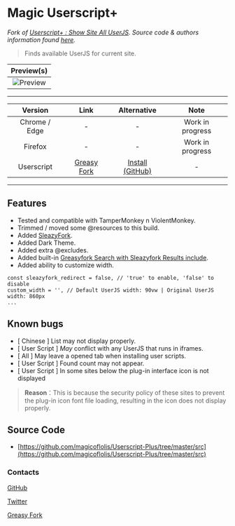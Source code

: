 # Magic Userscript+

*Fork of [Userscript+ : Show Site All UserJS](https://github.com/jae-jae/Userscript-Plus#userscript). Source code & authors information found [here](https://github.com/jae-jae/Userscript-Plus).*

> Finds available UserJS for current site.

| Preview(s) |
|:----------:|
![Preview](https://raw.githubusercontent.com/magicoflolis/Userscript-Plus/master/resources/preview.png)|

***

| Version | Link | Alternative | Note |
|:----------:|:----------:|:----------:|:----------:|
Chrome / Edge | - | - | Work in progress
Firefox | - | - | Work in progress
Userscript | [Greasy Fork](https://greasyfork.org/scripts/421603) | [Install (GitHub)](https://github.com/magicoflolis/Userscript-Plus/releases/latest/download/magic-userjs.user.js) | -

***

## Features

* Tested and compatible with TamperMonkey n ViolentMonkey.
* Trimmed / moved some @resources to this build.
* Added [SleazyFork](https://sleazyfork.org).
* Added Dark Theme.
* Added extra @excludes.
* Added built-in [Greasyfork Search with Sleazyfork Results include](https://greasyfork.org/scripts/23840).
* Added ability to customize width.

```JS
const sleazyfork_redirect = false, // 'true' to enable, 'false' to disable
custom_width = '', // Default UserJS width: 90vw | Original UserJS width: 860px
...
```

## Known bugs

* [ Chinese ] List may not display properly.
* [ User Script ] *May* conflict with any UserJS that runs in iframes.
* [ All ] May leave a opened tab when installing user scripts.
* [ User Script ] Found count may not appear.
* [ User Script ] In some sites below the plug-in interface icon is not displayed

> **Reason**：This is because the security policy of these sites to prevent the plug-in icon font file loading, resulting in the icon does not display properly.

## Source Code

* [https://github.com/magicoflolis/Userscript-Plus/tree/master/src](https://github.com/magicoflolis/Userscript-Plus/tree/master/src)

### Contacts

[GitHub](https://github.com/magicoflolis)

[Twitter](https://twitter.com/for_lollipops)

[Greasy Fork](https://greasyfork.org/users/166061)
